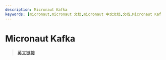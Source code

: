 ```yaml
---
description: Micronaut Kafka
keywords: [micronaut,micronaut 文档,micronaut 中文文档,文档,Micronaut Kafka,Kafka,大数据]
---
```


# Micronaut Kafka



> [英文链接](https://micronaut-projects.github.io/micronaut-kafka/latest/guide/)
